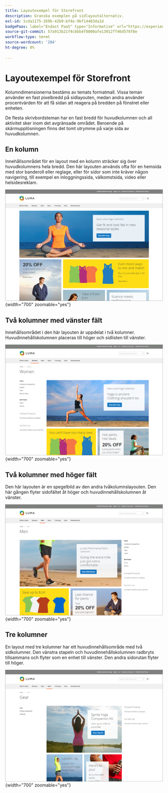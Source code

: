 ```yaml
---
title: Layoutexempel för Storefront
description: Granska exemplen på sidlayoutalternativ.
exl-id: 1cda1175-269b-42b9-bf4e-9bf14483da1d
badgePaas: label="Endast PaaS" type="Informative" url="https://experienceleague.adobe.com/sv/docs/commerce/user-guides/product-solutions" tooltip="Gäller endast Adobe Commerce i molnprojekt (Adobe-hanterad PaaS-infrastruktur) och lokala projekt."
source-git-commit: 57a913b21f4cbbb4f0800afe13012ff46d578f8e
workflow-type: tm+mt
source-wordcount: '284'
ht-degree: 0%

---
```


# Layoutexempel för Storefront

Kolumndimensionerna bestäms av temats formatmall. Vissa teman använder en fast pixelbredd på sidlayouten, medan andra använder procentvärden för att få sidan att reagera på bredden på fönstret eller enheten.

De flesta skrivbordsteman har en fast bredd för huvudkolumnen och all aktivitet sker inom det avgränsade området. Beroende på skärmupplösningen finns det tomt utrymme på varje sida av huvudkolumnen.

## En kolumn

Innehållsområdet för en layout med en kolumn sträcker sig över huvudkolumnens hela bredd. Den här layouten används ofta för en hemsida med stor banderoll eller reglage, eller för sidor som inte kräver någon navigering, till exempel en inloggningssida, välkomstsida, video eller helsidesreklam.

![Exempel på layout med en kolumn](./assets/page-layout-1-col.png){width="700" zoomable="yes"}

## Två kolumner med vänster fält

Innehållsområdet i den här layouten är uppdelat i två kolumner. Huvudinnehållskolumnen placeras till höger och sidlisten till vänster.

![Exempel på två kolumner med vänster fält](./assets/page-layout-2-col-left-bar.png){width="700" zoomable="yes"}

## Två kolumner med höger fält

Den här layouten är en spegelbild av den andra tvåkolumnslayouten. Den här gången flyter sidofältet åt höger och huvudinnehållskolumnen åt vänster.

![Exempel på två kolumner med höger fält](./assets/page-layout-2-col-right-bar.png){width="700" zoomable="yes"}

## Tre kolumner

En layout med tre kolumner har ett huvudinnehållsområde med två sidkolumner. Den vänstra stapeln och huvudinnehållskolumnen radbryts tillsammans och flyter som en enhet till vänster. Den andra sidorutan flyter till höger.

![Exempel på tre kolumner](./assets/page-layout-3-col.png){width="700" zoomable="yes"}
